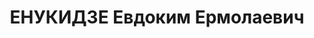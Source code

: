 ---
title: ЕНУКИДЗЕ Евдоким Ермолаевич
description: "Род. в 1907, Ванский район, с. Гора. Место проживания: г. Тбилиси. Род\
  \ занятий: до ареста инструктор по печати OПП (Отдел партийной пропаганды и агитации)\
  \ ЦК КП(б) Грузии. \n  Осужден Тройкой при НКВД ГССР 02.12.1937. Мера наказания:\
  \ расстрел с конфискацией личного имущества"
---